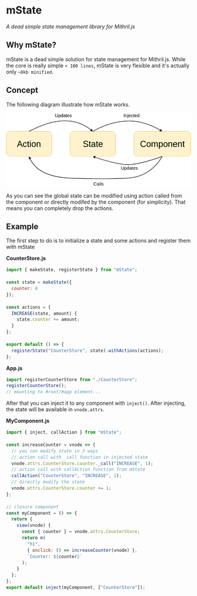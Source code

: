 # mState

_A dead simple state management library for Mithril.js_

## Why mState?

mState is a dead simple solution for state management for Mithril.js. While the core is really simple `< 100 lines`, mState is very flexible and it's actually only `~8kb minified`.

## Concept

The following diagram illustrate how mState works.

![](https://raw.githubusercontent.com/ZeroX-DG/mState/master/assets/mState.png)

As you can see the global state can be modified using action called from the component or directly modifed by the component (for simplicity). That means you can completely drop the actions.

## Example

The first step to do is to initialize a state and some actions and register them with mState

**CounterStore.js**

```js
import { makeState, registerState } from "mState";

const state = makeState({
  counter: 0
});

const actions = {
  INCREASE(state, amount) {
    state.counter += amount;
  }
};

export default () => {
  registerState("CounterStore", state).withActions(actions);
};
```

**App.js**

```js
import registerCounterStore from "./CounterStore";
registerCounterStore();
// mounting to #root/#app element...
```

After that you can inject it to any component with `inject()`. After injecting, the state will be available in `vnode.attrs`.

**MyComponent.js**

```js
import { inject, callAction } from "mState";

const increaseCounter = vnode => {
  // you can modify state in 3 ways
  // action call with _call function in injected state
  vnode.attrs.CounterStore.counter._call("INCREASE", 1);
  // action call with callAction function from mState
  callAction("CounterStore", "INCREASE", 1);
  // directly modify the state
  vnode.attrs.CounterStore.counter += 1;
};

// closure component
const myComponent = () => {
  return {
    view(vnode) {
      const { counter } = vnode.attrs.CounterStore;
      return m(
        "h1",
        { onclick: () => increaseCounter(vnode) },
        `Counter: ${counter}`
      );
    }
  };
};
export default inject(myComponent, ["CounterStore"]);
```
